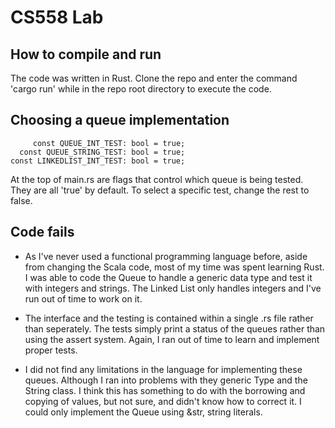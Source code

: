 # CS558 Lab
## How to compile and run
The code was written in Rust. Clone the repo and enter the command 'cargo run' while in the repo root directory to execute the code.
## Choosing a queue implementation
<pre><code>     const QUEUE_INT_TEST: bool = true;
  const QUEUE_STRING_TEST: bool = true;
const LINKEDLIST_INT_TEST: bool = true;
</code></pre>
At the top of main.rs are flags that control which queue is being tested. They are all 'true' by default. To select a specific test, change the rest to false.
## Code fails  

* As I've never used a functional programming language before, aside from changing the Scala code, most of my time was spent learning Rust. I was able to code the Queue to handle a generic data type and test it with integers and strings. The Linked List only handles integers and I've run out of time to work on it.

* The interface and the testing is contained within a single .rs file rather than seperately. The tests simply print a status of the queues rather than using the assert system. Again, I ran out of time to learn and implement proper tests.

* I did not find any limitations in the language for implementing these queues. Although I ran into problems with they generic Type and the String class. I think this has something to do with the borrowing and copying of values, but not sure, and didn't know how to correct it. I could only implement the Queue using &str, string literals. 


